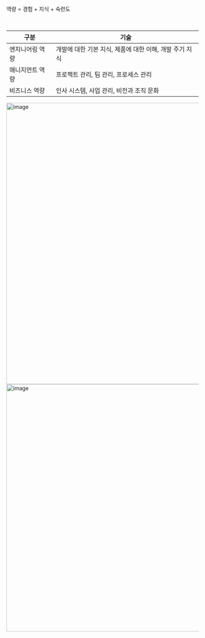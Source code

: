 
역량 = 경험 + 지식 + 숙련도

 <br/>

| 구분 | 기술 |
| --- | --- |
| 엔지니어링 역량 | 개발에 대한 기본 지식, 제품에 대한 이해, 개발 주기 지식 |
| 매니지먼트 역량 | 프로젝트 관리, 팀 관리, 프로세스 관리 |
| 비즈니스 역량 | 인사 시스템, 사업 관리, 비전과 조직 문화 |


<img width="736" alt="image" src="https://user-images.githubusercontent.com/50893303/199277476-415bc79b-774a-4ec1-8a35-90a1a613377b.png">
<img width="647" alt="image" src="https://user-images.githubusercontent.com/50893303/199278186-e4e2a74f-054b-40e3-9180-a45e89220936.png">
  
